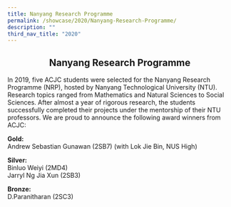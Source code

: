 ```yaml
---
title: Nanyang Research Programme
permalink: /showcase/2020/Nanyang-Research-Programme/
description: ""
third_nav_title: "2020"
---
```

## <center> Nanyang Research Programme </center>

In 2019, five ACJC students were selected for the Nanyang Research Programme (NRP), hosted by Nanyang Technological University (NTU). Research topics ranged from Mathematics and Natural Sciences to Social Sciences. After almost a year of rigorous research, the students successfully completed their projects under the mentorship of their NTU professors. We are proud to announce the following award winners from ACJC:

  

**Gold:**<br>
Andrew Sebastian Gunawan (2SB7) (with Lok Jie Bin, NUS High)

  

**Silver:**<br>
Binluo Weiyi (2MD4)<br>
Jarryl Ng Jia Xun (2SB3)

  

**Bronze:**<br>
D.Paranitharan (2SC3)

